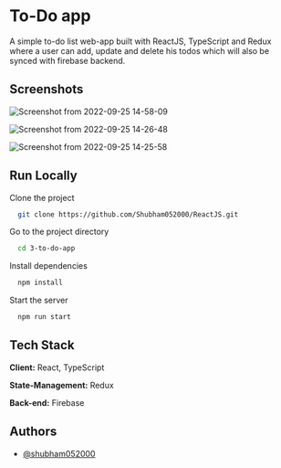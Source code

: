 # To-Do app

A simple to-do list web-app built with ReactJS, TypeScript and Redux where a user can add, update and delete his todos which will also be synced with firebase backend.

## Screenshots
![Screenshot from 2022-09-25 14-58-09](https://user-images.githubusercontent.com/31250818/192136981-3d9a37cd-fde9-48c0-a2a2-786101056347.png)

![Screenshot from 2022-09-25 14-26-48](https://user-images.githubusercontent.com/31250818/192136901-11cee4d6-3a7e-4e38-956f-8df0a1f44dd7.png)

![Screenshot from 2022-09-25 14-25-58](https://user-images.githubusercontent.com/31250818/192136899-f549991f-cb3f-49e1-adc5-926375d3faa4.png)

## Run Locally

Clone the project

```bash
  git clone https://github.com/Shubham052000/ReactJS.git
```

Go to the project directory

```bash
  cd 3-to-do-app
```

Install dependencies

```bash
  npm install
```

Start the server

```bash
  npm run start
```

## Tech Stack

**Client:** React, TypeScript

**State-Management:** Redux

**Back-end:** Firebase

## Authors

- [@shubham052000](https://github.com/shubham052000)
